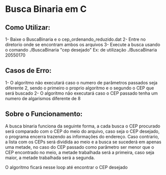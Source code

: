 # Busca Binaria em C

## Como Utilizar:

1- Baixe o BuscaBinaria e o cep_ordenando_reduzido.dat
2- Entre no diretorio onde se encontram ambos os arquivos
3- Execute a busca usando o comando ./BuscaBinaria "cep desejado"
  Ex: de utilização ./BuscaBinaria 20550170

## Casos de Erro:

1- O algoritmo não executará caso o numero de parâmetros passados seja diferente 2, sendo o primeiro o proprio algoritmo e o segundo o CEP que será buscado
2- O algoritmo não executará caso o CEP passado tenha um numero de algarismos diferente de 8

## Sobre o Funcionamento:

A busca binaria funciona da seguinte forma, a cada busca o CEP procurado será comparado com o CEP do meio do arquivo, caso seja o CEP desejado, o programa encerra trazendo as informações do endereço.
Caso contrario, a lista com os CEPs será dividida ao meio e a busca se sucederá em apenas uma metade, no caso do CEP passado como parâmetro ser menor que o CEP encontrado no meio, a metade trabalhada será a primeira, caso seja maior, a metade trabalhada será a segunda.

O algoritmo ficará nesse loop até encontrar o CEP desejado
